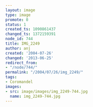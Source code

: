 ```yaml
---
layout: image
type: image
promote: 0
status: 1
created_ts: 1090861437
changed_ts: 1372159391
node_id: 744
title: IMG_2249
author: anj
created: '2004-07-26'
changed: '2013-06-25'
redirect_from:
- "/node/744/"
permalink: "/2004/07/26/img_2249/"
tags:
- Coromandel
images:
- src: image/images/img_2249-744.jpg
  name: img_2249-744.jpg
---
```


